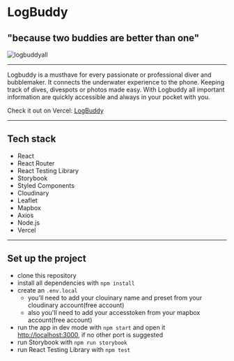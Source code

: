 # LogBuddy

## "because two buddies are better than one"


![logbuddyall](https://user-images.githubusercontent.com/91341532/164947546-96c94b20-0409-4b04-ab19-9abe5701f0f4.png)

---

Logbuddy is a musthave for every passionate or professional diver and bubblemaker. 
It connects the underwater experience to the phone.
Keeping track of dives, divespots or photos made easy.
With Logbuddy all important information are quickly accessible and always in your pocket with you.

Check it out on Vercel: [LogBuddy](https://logbuddy.vercel.app/)

---

## Tech stack

- React
- React Router
- React Testing Library
- Storybook
- Styled Components
- Cloudinary
- Leaflet
- Mapbox
- Axios
- Node.js
- Vercel

---

## Set up the project

- clone this repository
- install all dependencies with `npm install`
- create an `.env.local`
  -  you'll need to add your clouinary name and preset from your cloudinary account(free account)
  -  also you'll need to add your accesstoken from your mapbox account(free account) 
- run the app in dev mode with `npm start` and open it [http://localhost:3000](http://localhost:3000), if no other port is suggested
- run Storybook with `npm run storybook`
- run React Testing Library with `npm test`
